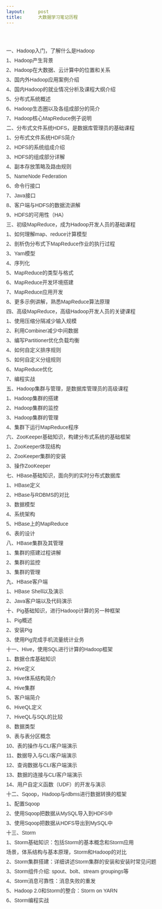 ```yaml
---
layout:     post
title:      大数据学习笔记历程
---
```

<div id="article_content" class="article_content clearfix csdn-tracking-statistics" data-pid="blog" data-mod="popu_307" data-dsm="post">
								            <link rel="stylesheet" href="https://csdnimg.cn/release/phoenix/template/css/ck_htmledit_views-f76675cdea.css">
						<div class="htmledit_views" id="content_views">
                
<p style="color:rgb(51,51,51);font-family:Arial;font-size:14px;line-height:26px;">
<br></p>
<p style="color:rgb(51,51,51);font-family:Arial;font-size:14px;line-height:26px;">
一、Hadoop入门，了解什么是Hadoop<br>
1、Hadoop产生背景<br>
2、Hadoop在大数据、云计算中的位置和关系<br>
3、国内外Hadoop应用案例介绍<br>
4、国内Hadoop的就业情况分析及课程大纲介绍<br>
5、分布式系统概述<br>
6、Hadoop生态圈以及各组成部分的简介<br>
7、Hadoop核心MapReduce例子说明<br>
二、分布式文件系统HDFS，是数据库管理员的基础课程<br>
1、分布式文件系统HDFS简介<br>
2、HDFS的系统组成介绍<br>
3、HDFS的组成部分详解<br>
4、副本存放策略及路由规则<br>
5、NameNode Federation<br>
6、命令行接口<br>
7、Java接口<br>
8、客户端与HDFS的数据流讲解<br>
9、HDFS的可用性（HA）<br>
三、初级MapReduce，成为Hadoop开发人员的基础课程<span> </span><br>
1、如何理解map、reduce计算模型<br>
2、剖析伪分布式下MapReduce作业的执行过程<br>
3、Yarn模型<br>
4、序列化<br>
5、MapReduce的类型与格式<br>
6、MapReduce开发环境搭建<br>
7、MapReduce应用开发<br>
8、更多示例讲解，熟悉MapReduce算法原理<br>
四、高级MapReduce，高级Hadoop开发人员的关键课程<br>
1、使用压缩分隔减少输入规模<br>
2、利用Combiner减少中间数据<br>
3、编写Partitioner优化负载均衡<br>
4、如何自定义排序规则<br>
5、如何自定义分组规则<br>
6、MapReduce优化<br>
7、编程实战<br>
五、Hadoop集群与管理，是数据库管理员的高级课程<span> </span><br>
1、Hadoop集群的搭建<br>
2、Hadoop集群的监控<br>
3、Hadoop集群的管理<br>
4、集群下运行MapReduce程序<br>
六、ZooKeeper基础知识，构建分布式系统的基础框架<br>
1、ZooKeeper体现结构<br>
2、ZooKeeper集群的安装<br>
3、操作ZooKeeper<br>
七、HBase基础知识，面向列的实时分布式数据库<span> </span><br>
1、HBase定义<br>
2、HBase与RDBMS的对比<br>
3、数据模型<br>
4、系统架构<br>
5、HBase上的MapReduce<br>
6、表的设计<br>
八、HBase集群及其管理<br>
1、集群的搭建过程讲解<br>
2、集群的监控<br>
3、集群的管理<br>
九、HBase客户端<span> </span><br>
1、HBase Shell以及演示<br>
2、Java客户端以及代码演示<br>
十、Pig基础知识，进行Hadoop计算的另一种框架<br>
1、Pig概述<br>
2、安装Pig<br>
3、使用Pig完成手机流量统计业务<br>
十一、Hive，使用SQL进行计算的Hadoop框架<br>
1、数据仓库基础知识<br>
2、Hive定义<br>
3、Hive体系结构简介<br>
4、Hive集群<br>
5、客户端简介<br>
6、HiveQL定义<br>
7、HiveQL与SQL的比较<br>
8、数据类型<br>
9、表与表分区概念<br>
10、表的操作与CLI客户端演示<br>
11、数据导入与CLI客户端演示<br>
12、查询数据与CLI客户端演示<br>
13、数据的连接与CLI客户端演示<br>
14、用户自定义函数（UDF）的开发与演示<br>
十二、Sqoop，Hadoop与rdbms进行数据转换的框架<br>
1、配置Sqoop<br>
2、使用Sqoop把数据从MySQL导入到HDFS中<br>
3、使用Sqoop把数据从HDFS导出到MySQL中<br>
十三、Storm<br>
1、Storm基础知识：包括Storm的基本概念和Storm应用<br>
场景，体系结构与基本原理，Storm和Hadoop的对比<br>
2、Storm集群搭建：详细讲述Storm集群的安装和安装时常见问题<br>
3、Storm组件介绍: spout、bolt、stream groupings等<br>
4、Storm消息可靠性：消息失败的重发<br>
5、Hadoop 2.0和Storm的整合：Storm on YARN<br>
6、Storm编程实战</p>
            </div>
                </div>